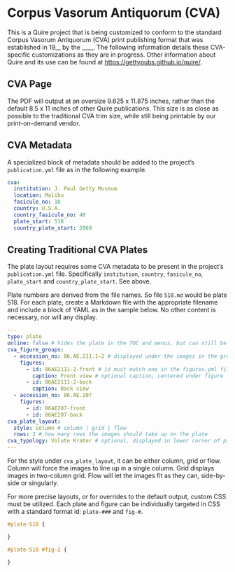 # Corpus Vasorum Antiquorum (CVA)

This is a Quire project that is being customized to conform to the standard Corpus Vasorum Antiquorum (CVA) print publishing format that was established in 19__ by the ____. The following information details these CVA-specific customizations as they are in progress. Other information about Quire and its use can be found at https://gettypubs.github.io/quire/.

## CVA Page

The PDF will output at an oversize 9.625 x 11.875 inches, rather than the default 8.5 x 11 inches of other Quire publications. This size is as close as possible to the traditional CVA trim size, while still being printable by our print-on-demand vendor.

## CVA Metadata

A specialized block of metadata should be added to the project’s `publication.yml` file as in the following example.

```yaml
cva:
  institution: J. Paul Getty Museum
  location: Malibu
  fasicule_no: 10
  country: U.S.A.
  country_fasicule_no: 40
  plate_start: 518
  country_plate_start: 2069
```

## Creating Traditional CVA Plates

The plate layout requires some CVA metadata to be present in the project’s `publication.yml` file. Specifically `institution`, `country`, `fasicule_no`, `plate_start` and `country_plate_start`. See above.

Plate numbers are derived from the file names. So file `518.md` would be plate 518. For each plate, create a Markdown file with the appropriate filename and include a block of YAML as in the sample below. No other content is necessary, nor will any display.

```yaml
---
type: plate
online: false # hides the plate in the TOC and menus, but can still be linked to
cva_figure_groups:
  - accession_no: 86.AE.211.1–2 # displayed under the images in the group
    figures:
      - id: 86AE2111-2-front # id must match one in the figures.yml file
        caption: Front view # optional caption, centered under figure
      - id: 86AE2111-2-back
        caption: Back view
  - accession_no: 86.AE.207
    figures:
      - id: 86AE207-front
      - id: 86AE207-back
cva_plate_layout:
  style: column # column | grid | flow
  rows: 2 # how many rows the images should take up on the plate
cva_typology: Volute Krater # optional, displayed in lower corner of plate
---
```

For the style under `cva_plate_layout`, it can be either column, grid or flow. Column will force the images to line up in a single column. Grid displays images in two-column grid. Flow will let the images fit as they can, side-by-side or singularly.

For more precise layouts, or for overrides to the default output, custom CSS must be utilized. Each plate and figure can be individually targeted in CSS with a standard format id: `plate-###` and `fig-#`.

```css
#plate-518 {

}
```

```css
#plate-518 #fig-2 {

}
```
